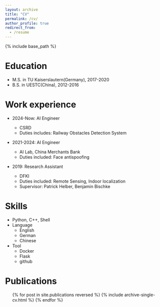 ```yaml
---
layout: archive
title: "CV"
permalink: /cv/
author_profile: true
redirect_from:
  - /resume
---
```


{% include base_path %}

Education
======
* M.S. in TU Kaiserslautern(Germany), 2017-2020
* B.S. in UESTC(China), 2012-2016

Work experience
======
* 2024-Now: AI Engineer
  * CSRD
  * Duties includes: Railway Obstacles Detection System

* 2021-2024: AI Engineer
  * AI Lab, China Merchants Bank
  * Duties included: Face antispoofing
  

* 2019: Research Assistant
  * DFKI
  * Duties included: Remote Sensing, Indoor localization
  * Supervisor: Patrick Helber, Benjamin Bischke
  
Skills
======
* Python, C++, Shell
* Language
  * English
  * German
  * Chinese
* Tool
  * Docker
  * Flask
  * github

Publications
======
  <ul>{% for post in site.publications reversed %}
    {% include archive-single-cv.html %}
  {% endfor %}</ul>
  

